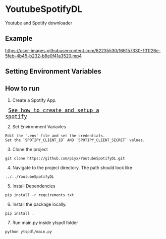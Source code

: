 # YoutubeSpotifyDL

Youtube and Spotify downloader

## Example

https://user-images.githubusercontent.com/82235530/166157330-1ff1f26e-5feb-4b45-b232-b8e0f41a3520.mp4


## Setting Environment Variables


## How to run
1. Create a Spotify App.  

<big><pre>
[See how to create and setup a spotify](./SETUP.md)
</pre></big>

2. Set Environment Variavles
```
Edit the `.env` file and set the credentials.
Set the `SPOTIPY_CLIENT_ID` AND `SPOTIPY_CLIENT_SECRET` values.
```
3. Clone the project  
```
git clone https://github.com/piyx/YoutubeSpotifyDL.git
```  
4. Navigate to the project directory. The path should look like  
```
../../YoutubeSpotifyDL
```
5. Install Dependencies  
```
pip install -r requirements.txt
```
6. Install the package locally.
```
pip install .
```
7. Run main.py inside ytspdl folder  
```
python ytspdl/main.py
```